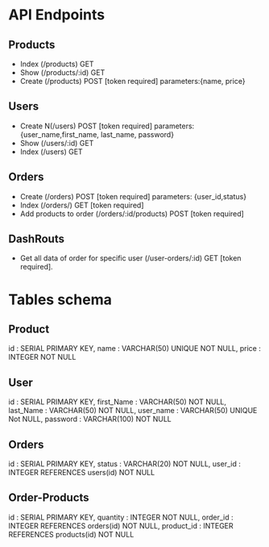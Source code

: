 # API Endpoints
## Products
- Index (/products) GET 
- Show (/products/:id) GET 
- Create (/products) POST [token required]
 parameters:{name, price} 

## Users
- Create N(/users) POST [token required]
  parameters: {user_name,first_name, last_name, password}
- Show (/users/:id) GET 
- Index (/users) GET 

## Orders
- Create (/orders) POST [token required]
  parameters: {user_id,status}
- Index (/orders/) GET [token required]
- Add products to order (/orders/:id/products) POST [token required]

## DashRouts
- Get all data of order for specific user
 (/user-orders/:id) GET [token required].    

# Tables schema
## Product
  id : SERIAL PRIMARY KEY,
  name : VARCHAR(50) UNIQUE NOT NULL,
  price : INTEGER NOT NULL

## User
 id  : SERIAL PRIMARY KEY,
  first_Name : VARCHAR(50) NOT NULL,
  last_Name : VARCHAR(50) NOT NULL,
  user_name : VARCHAR(50) UNIQUE Not NULL,
  password : VARCHAR(100) NOT NULL

## Orders
id  : SERIAL PRIMARY KEY,
status : VARCHAR(20) NOT NULL,
user_id  : INTEGER REFERENCES users(id) NOT NULL


## Order-Products
id : SERIAL PRIMARY KEY,
quantity : INTEGER NOT NULL,
order_id  : INTEGER REFERENCES orders(id) NOT NULL,
product_id : INTEGER REFERENCES products(id) NOT NULL


